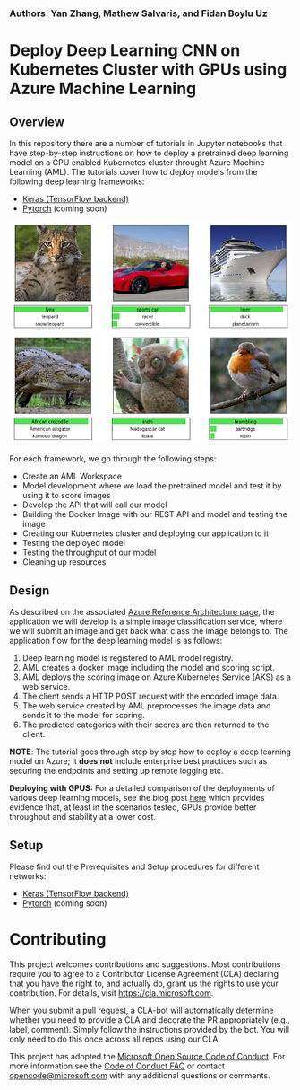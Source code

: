 ### Authors: Yan Zhang, Mathew Salvaris, and Fidan Boylu Uz

# Deploy Deep Learning CNN on Kubernetes Cluster with GPUs using Azure Machine Learning
## Overview
In this repository there are a number of tutorials in Jupyter notebooks that have step-by-step instructions on how to deploy a pretrained deep learning model on a GPU enabled Kubernetes cluster throught Azure Machine Learning (AML). The tutorials cover how to deploy models from the following deep learning frameworks:

* [Keras (TensorFlow backend)](Keras_Tensorflow)
* [Pytorch](Pytorch) (coming soon)

![alt text](static/example.png "Example Classification")
 
 For each framework, we go through the following steps:
 * Create an AML Workspace
 * Model development where we load the pretrained model and test it by using it to score images
 * Develop the API that will call our model 
 * Building the Docker Image with our REST API and model and testing the image
 * Creating our Kubernetes cluster and deploying our application to it
 * Testing the deployed model
 * Testing the throughput of our model
 * Cleaning up resources
 
## Design

As described on the associated [Azure Reference Architecture page](https://docs.microsoft.com/en-us/azure/architecture/reference-architectures/ai/realtime-scoring-python), the application we will develop is a simple image classification service, where we will submit an image and get back what class the image belongs to. The application flow for the deep learning model is as follows:
1)	Deep learning model is registered to AML model registry.
2)	AML creates a docker image including the model and scoring script.
3)	AML deploys the scoring image on Azure Kubernetes Service (AKS) as a web service.
4)	The client sends a HTTP POST request with the encoded image data.
5)	The web service created by AML preprocesses the image data and sends it to the model for scoring.
6)	The predicted categories with their scores are then returned to the client.

**NOTE**: The tutorial goes through step by step how to deploy a deep learning model on Azure; it **does** **not** include enterprise best practices such as securing the endpoints and setting up remote logging etc. 

**Deploying with GPUS:** For a detailed comparison of the deployments of various deep learning models, see the blog post [here](https://azure.microsoft.com/en-us/blog/gpus-vs-cpus-for-deployment-of-deep-learning-models/) which provides evidence that, at least in the scenarios tested, GPUs provide better throughput and stability at a lower cost.



## Setup
Please find out the Prerequisites and Setup procedures for different networks:

* [Keras (TensorFlow backend)](Keras_Tensorflow)
* [Pytorch](Pytorch) (coming soon)



# Contributing

This project welcomes contributions and suggestions.  Most contributions require you to agree to a Contributor License Agreement (CLA) declaring that you have the right to, and actually do, grant us the rights to use your contribution. For details, visit https://cla.microsoft.com.

When you submit a pull request, a CLA-bot will automatically determine whether you need to provide a CLA and decorate the PR appropriately (e.g., label, comment). Simply follow the instructions provided by the bot. You will only need to do this once across all repos using our CLA.

This project has adopted the [Microsoft Open Source Code of Conduct](https://opensource.microsoft.com/codeofconduct/).
For more information see the [Code of Conduct FAQ](https://opensource.microsoft.com/codeofconduct/faq/) or
contact [opencode@microsoft.com](mailto:opencode@microsoft.com) with any additional questions or comments.


